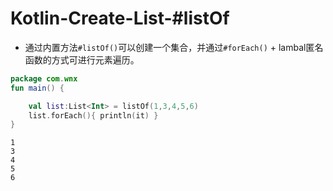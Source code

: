 # Kotlin-Create-List-#listOf

- 通过内置方法`#listOf()`可以创建一个集合，并通过`#forEach()` + lambal匿名函数的方式可进行元素遍历。

```kotlin
package com.wnx
fun main() {

    val list:List<Int> = listOf(1,3,4,5,6)
    list.forEach(){ println(it) }
}
```

```
1
3
4
5
6
```

